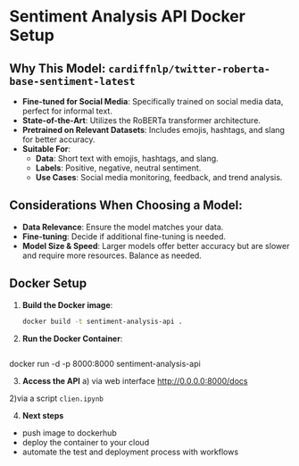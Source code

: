 # Sentiment Analysis API Docker Setup

## Why This Model: `cardiffnlp/twitter-roberta-base-sentiment-latest`
- **Fine-tuned for Social Media**: Specifically trained on social media data, perfect for informal text.
- **State-of-the-Art**: Utilizes the RoBERTa transformer architecture.
- **Pretrained on Relevant Datasets**: Includes emojis, hashtags, and slang for better accuracy.
- **Suitable For**:
  - **Data**: Short text with emojis, hashtags, and slang.
  - **Labels**: Positive, negative, neutral sentiment.
  - **Use Cases**: Social media monitoring, feedback, and trend analysis.

## Considerations When Choosing a Model:
- **Data Relevance**: Ensure the model matches your data.
- **Fine-tuning**: Decide if additional fine-tuning is needed.
- **Model Size & Speed**: Larger models offer better accuracy but are slower and require more resources. Balance as needed.



## Docker Setup

1. **Build the Docker image**:
   ```bash
   docker build -t sentiment-analysis-api .
2. **Run the Docker Container**:
   ```bash
docker run -d -p 8000:8000 sentiment-analysis-api

3. **Access the API**
a) via web interface
http://0.0.0.0:8000/docs 

2)via a script
`clien.ipynb`


4. **Next steps**

- push image to dockerhub
- deploy the container to your cloud
- automate the test and deployment process with workflows
 


